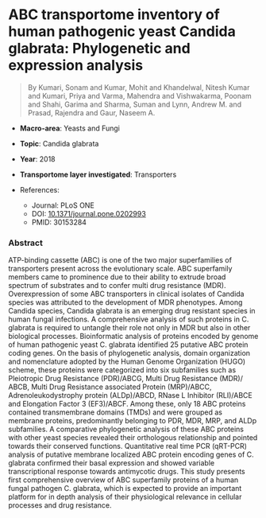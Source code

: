 # ABC transportome inventory of human pathogenic yeast Candida glabrata: Phylogenetic and expression analysis

> By Kumari, Sonam and Kumar, Mohit and Khandelwal, Nitesh Kumar and Kumari, Priya and Varma, Mahendra and Vishwakarma, Poonam and Shahi, Garima and Sharma, Suman and Lynn, Andrew M. and Prasad, Rajendra and Gaur, Naseem A.

- **Macro-area**: Yeasts and Fungi
- **Topic**: Candida glabrata
- **Year**: 2018
- **Transportome layer investigated**: Transporters

- References:
  - Journal: PLoS ONE
  - DOI: [10.1371/journal.pone.0202993](https://doi.org/10.1371/journal.pone.0202993)
  - PMID: 30153284

### Abstract

ATP-binding cassette (ABC) is one of the two major superfamilies of transporters present across the evolutionary scale. ABC superfamily members came to prominence due to their ability to extrude broad spectrum of substrates and to confer multi drug resistance (MDR). Overexpression of some ABC transporters in clinical isolates of Candida species was attributed to the development of MDR phenotypes. Among Candida species, Candida glabrata is an emerging drug resistant species in human fungal infections. A comprehensive analysis of such proteins in C. glabrata is required to untangle their role not only in MDR but also in other biological processes. Bioinformatic analysis of proteins encoded by genome of human pathogenic yeast C. glabrata identified 25 putative ABC protein coding genes. On the basis of phylogenetic analysis, domain organization and nomenclature adopted by the Human Genome Organization (HUGO) scheme, these proteins were categorized into six subfamilies such as Pleiotropic Drug Resistance (PDR)/ABCG, Multi Drug Resistance (MDR)/ ABCB, Multi Drug Resistance associated Protein (MRP)/ABCC, Adrenoleukodystrophy protein (ALDp)/ABCD, RNase L Inhibitor (RLI)/ABCE and Elongation Factor 3 (EF3)/ABCF. Among these, only 18 ABC proteins contained transmembrane domains (TMDs) and were grouped as membrane proteins, predominantly belonging to PDR, MDR, MRP, and ALDp subfamilies. A comparative phylogenetic analysis of these ABC proteins with other yeast species revealed their orthologous relationship and pointed towards their conserved functions. Quantitative real time PCR (qRT-PCR) analysis of putative membrane localized ABC protein encoding genes of C. glabrata confirmed their basal expression and showed variable transcriptional response towards antimycotic drugs. This study presents first comprehensive overview of ABC superfamily proteins of a human fungal pathogen C. glabrata, which is expected to provide an important platform for in depth analysis of their physiological relevance in cellular processes and drug resistance.
